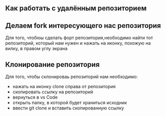 ## Как работать с удалённым репозиторием

## Делаем fork интересующего нас репозитория
Для того, чтобюы сделать форт репозитория,необходимо найти тот репозиторий, который нам нужен и нажать на иконку, похожую на вилку, в правом углу экрана

## Клонирование репозитория
Для того, чтобы склонироваь репозиторий нам необходимо:
+ нажать на иконку clone справа от репозитория
+ скопировать ссылку на репозиторий
+ вернуться в vs Code
+ открыть папку, в которой будет храниться исходник
+ ввести git clone и вставить скопированную ссылку
